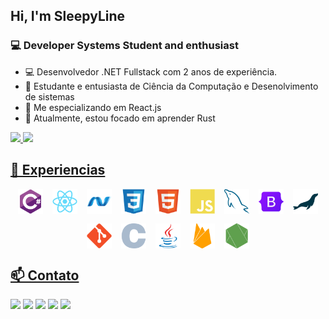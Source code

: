 ## Hi, I'm SleepyLine
### 💻 Developer Systems Student and enthusiast

- 💻 Desenvolvedor .NET Fullstack com 2 anos de experiência.
- 🔭 Estudante e entusiasta de Ciência da Computação e Desenolvimento de sistemas
- 💢 Me especializando em React.js
- 🦀 Atualmente, estou focado em aprender Rust

<div>
  <a href="https://github.com/SthefannySantos">
  <img height="180em" src="https://github-readme-stats.vercel.app/api?username=SthefannySantos&show_icons=true&theme=dracula&include_all_commits=true&count_private=true"/>
  <img height="180em" src="https://github-readme-stats.vercel.app/api/top-langs/?username=SthefannySantos&layout=compact&langs_count=7&theme=dracula"/>
</div>

## 📎 Experiencias 

<div style="display: flex; flex-wrap: wrap; gap: 15px; justify-content: center;">
  <img align="center" height="40" width="40" src="https://raw.githubusercontent.com/devicons/devicon/master/icons/csharp/csharp-original.svg" alt="C#" title="C#">
<img align="center" height="40" width="40" src="https://raw.githubusercontent.com/devicons/devicon/master/icons/react/react-original.svg" alt="React" title="React">
  <img align="center" height="40" width="40" src="https://raw.githubusercontent.com/devicons/devicon/master/icons/dot-net/dot-net-original.svg" alt=".NET Core" title=".NET Core">
  <img align="center" height="40" width="40" src="https://raw.githubusercontent.com/devicons/devicon/master/icons/css3/css3-original.svg" alt="CSS" title="CSS">
  <img align="center" height="40" width="40" src="https://raw.githubusercontent.com/devicons/devicon/master/icons/html5/html5-original.svg" alt="HTML" title="HTML">
  <img align="center" height="40" width="40" src="https://raw.githubusercontent.com/devicons/devicon/master/icons/javascript/javascript-plain.svg" alt="JavaScript" title="JavaScript">
  <img align="center" height="40" width="40" src="https://raw.githubusercontent.com/devicons/devicon/master/icons/mysql/mysql-original.svg" alt="MySQL" title="MySQL">
  <img align="center" height="40" width="40" src="https://raw.githubusercontent.com/devicons/devicon/master/icons/bootstrap/bootstrap-original.svg" alt="Bootstrap" title="Bootstrap">
  <img align="center" height="40" width="40" src="https://raw.githubusercontent.com/devicons/devicon/master/icons/mariadb/mariadb-original.svg" alt="MariaDB" title="MariaDB">
  <img align="center" height="40" width="40" src="https://raw.githubusercontent.com/devicons/devicon/master/icons/git/git-original.svg" alt="Git" title="Git">
  <img align="center" height="40" width="40" src="https://raw.githubusercontent.com/devicons/devicon/master/icons/c/c-original.svg" alt="C" title="C">
  <img align="center" height="40" width="40" src="https://raw.githubusercontent.com/devicons/devicon/master/icons/java/java-original.svg" alt="Java" title="Java">
  <img align="center" height="40" width="40" src="https://raw.githubusercontent.com/devicons/devicon/master/icons/firebase/firebase-plain.svg" alt="Firebase" title="Firebase">
  <img align="center" height="40" width="40" src="https://raw.githubusercontent.com/devicons/devicon/master/icons/nodejs/nodejs-plain.svg" alt="Node.js" title="Node.js">
</div>

## 📫 Contato

<div> 
  <a href="https://www.instagram.com/tiagoand7" target="_blank"><img src="https://img.shields.io/badge/-Instagram-%23E4405F?style=for-the-badge&logo=instagram&logoColor=white" target="_blank"></a>
  <a href="https://x.com/mysleepyline" target="_blank"><img src="https://img.shields.io/badge/X-000000?style=for-the-badge&logo=x&logoColor=white" target="_blank"></a>
 <a href="https://discord.com/users/gjnhimura" target="_blank"><img src="https://img.shields.io/badge/Discord-7289DA?style=for-the-badge&logo=discord&logoColor=white" target="_blank"></a> 
 <a href="https://www.linkedin.com/in/tiagosleepyline" target="_blank"><img src="https://img.shields.io/badge/-LinkedIn-%230077B5?style=for-the-badge&logo=linkedin&logoColor=white" target="_blank"></a>
  <a href = "mailto:seuemail@hotmail.com"><img src="https://img.shields.io/badge/-Hotmail-%230078D4?style=for-the-badge&logo=microsoft-outlook&logoColor=white" target="_blank"></a>
</div>
